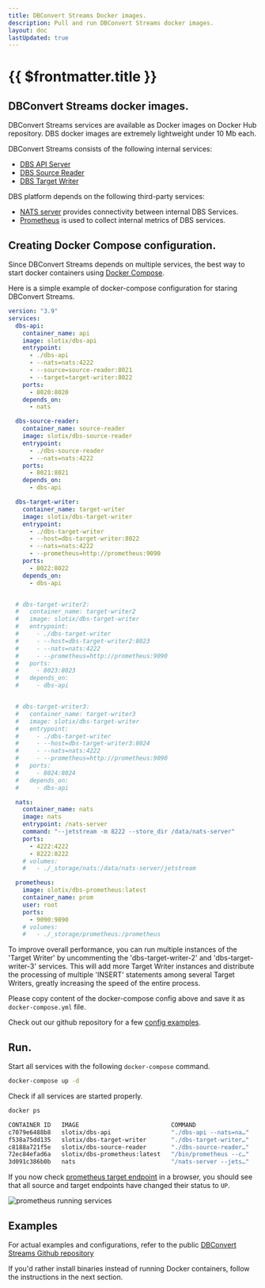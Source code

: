 ```yaml
---
title: DBConvert Streams Docker images.
description: Pull and run DBConvert Streams docker images.
layout: doc
lastUpdated: true
---
```


# {{ $frontmatter.title }}

## DBConvert Streams docker images.

DBConvert Streams services are available as Docker images on Docker Hub repository. DBS docker images are extremely lightweight under 10 Mb each.

DBConvert Streams consists of the following internal services:

- [DBS API Server](https://hub.docker.com/r/slotix/dbs-api)
- [DBS Source Reader](https://hub.docker.com/r/slotix/dbs-source-reader)
- [DBS Target Writer](https://hub.docker.com/r/slotix/dbs-target-writer)

DBS platform depends on the following third-party services:

- [NATS server](https://hub.docker.com/_/nats/) provides connectivity between internal DBS Services.
- [Prometheus](https://hub.docker.com/r/prom/prometheus) is used to collect internal metrics of DBS services.

## Creating Docker Compose configuration.

Since DBConvert Streams depends on multiple services, the best way to start docker containers using [Docker Compose](https://docs.docker.com/compose/).

Here is a simple example of docker-compose configuration for staring DBConvert Streams.

```yaml
version: "3.9"
services:
  dbs-api:
    container_name: api
    image: slotix/dbs-api
    entrypoint:
      - ./dbs-api
      - --nats=nats:4222
      - --source=source-reader:8021
      - --target=target-writer:8022
    ports:
      - 8020:8020
    depends_on:
      - nats

  dbs-source-reader:
    container_name: source-reader
    image: slotix/dbs-source-reader
    entrypoint:
      - ./dbs-source-reader
      - --nats=nats:4222
    ports:
      - 8021:8021
    depends_on:
      - dbs-api

  dbs-target-writer:
    container_name: target-writer
    image: slotix/dbs-target-writer
    entrypoint:
      - ./dbs-target-writer
      - --host=dbs-target-writer:8022  
      - --nats=nats:4222
      - --prometheus=http://prometheus:9090
    ports:
      - 8022:8022
    depends_on:
      - dbs-api


  # dbs-target-writer2:
  #   container_name: target-writer2
  #   image: slotix/dbs-target-writer
  #   entrypoint:
  #     - ./dbs-target-writer
  #     - --host=dbs-target-writer2:8023  
  #     - --nats=nats:4222
  #     - --prometheus=http://prometheus:9090
  #   ports:
  #     - 8023:8023
  #   depends_on:
  #     - dbs-api


  # dbs-target-writer3:
  #   container_name: target-writer3
  #   image: slotix/dbs-target-writer
  #   entrypoint:
  #     - ./dbs-target-writer
  #     - --host=dbs-target-writer3:8024  
  #     - --nats=nats:4222
  #     - --prometheus=http://prometheus:9090
  #   ports:
  #     - 8024:8024
  #   depends_on:
  #     - dbs-api

  nats:
    container_name: nats
    image: nats
    entrypoint: /nats-server
    command: "--jetstream -m 8222 --store_dir /data/nats-server"
    ports:
      - 4222:4222
      - 8222:8222
    # volumes:
    #   - ./_storage/nats:/data/nats-server/jetstream

  prometheus:
    image: slotix/dbs-prometheus:latest
    container_name: prom
    user: root
    ports:
      - 9090:9090
    # volumes:
    #   - ./_storage/prometheus:/prometheus
```
To improve overall performance, you can run multiple instances of the 'Target Writer' by uncommenting the 'dbs-target-writer-2' and 'dbs-target-writer-3' services. This will add more Target Writer instances and distribute the processing of multiple 'INSERT' statements among several Target Writers, greatly increasing the speed of the entire process.

Please copy content of the docker-compose config above and save it as `docker-compose.yml` file. 

Check out our github repository for a few [config examples](https://github.com/slotix/dbconvert-streams-public/tree/main/examples).

## Run.

Start all services with the following `docker-compose` command.

```bash
docker-compose up -d
```

Check if all services are started properly.

```bash
docker ps
```

```bash
CONTAINER ID   IMAGE                          COMMAND                  CREATED          STATUS          PORTS                                                                                            NAMES
c7079e6488b8   slotix/dbs-api                 "./dbs-api --nats=na…"   48 seconds ago   Up 46 seconds   0.0.0.0:8020->8020/tcp, :::8020->8020/tcp                                                        api
f538a75dd135   slotix/dbs-target-writer       "./dbs-target-writer…"   48 seconds ago   Up 47 seconds   0.0.0.0:8022->8022/tcp, :::8022->8022/tcp                                                        target-writer
c8188a721f5e   slotix/dbs-source-reader       "./dbs-source-reader…"   48 seconds ago   Up 46 seconds   0.0.0.0:8021->8021/tcp, :::8021->8021/tcp                                                        source-reader
72ec84efad6a   slotix/dbs-prometheus:latest   "/bin/prometheus --c…"   48 seconds ago   Up 47 seconds   0.0.0.0:9090->9090/tcp, :::9090->9090/tcp                                                        prom
3d091c386b0b   nats                           "/nats-server --jets…"   48 seconds ago   Up 47 seconds   0.0.0.0:4222->4222/tcp, :::4222->4222/tcp, 0.0.0.0:8222->8222/tcp, :::8222->8222/tcp, 6222/tcp   nats
```

If you now check [prometheus target endpoint](http://0.0.0.0:9090/targets) in a browser, you should see that all source and target endpoints have changed their status to `UP`.

![prometheus running services](/images/prometheus-docker-running.png)

## Examples
For actual examples and configurations, refer to the public [DBConvert Streams Github repository](https://github.com/slotix/dbconvert-streams-public)


If you'd rather install binaries instead of running Docker containers, follow the instructions in the next section.
